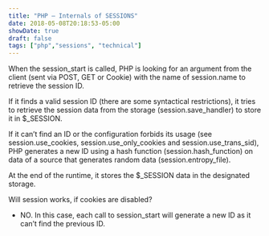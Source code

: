```yaml
---
title: "PHP – Internals of SESSIONS"
date: 2018-05-08T20:18:53-05:00
showDate: true
draft: false
tags: ["php","sessions", "technical"]
---
```


When the session_start is called, PHP is looking for an argument from the client (sent via POST, GET or Cookie) with the name of session.name to retrieve the session ID.

If it finds a valid session ID (there are some syntactical restrictions), it tries to retrieve the session data from the storage (session.save_handler) to store it in $_SESSION.

If it can’t find an ID or the configuration forbids its usage (see session.use_cookies, session.use_only_cookies and session.use_trans_sid), PHP generates a new ID using a hash function (session.hash_function) on data of a source that generates random data (session.entropy_file).

At the end of the runtime, it stores the $_SESSION data in the designated storage.

Will session works, if cookies are disabled?

* NO. In this case, each call to session_start will generate a new ID as it  can’t find the previous ID.